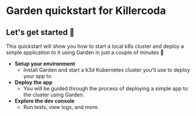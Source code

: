 # Garden quickstart for Killercoda

## Let's get started 🔨

This quickstart will show you how to start a local k8s cluster and deploy a simple application to it using Garden in just a couple of minutes 🌸

* **Setup your environment**
  * Install Garden and start a k3d Kubernetes cluster you'll use to deploy your app to.
* **Deploy the app**
  * You will be guided through the process of deploying a simple app to the cluster using Garden.
* **Explore the dev console**
  * Run tests, view logs, and more.